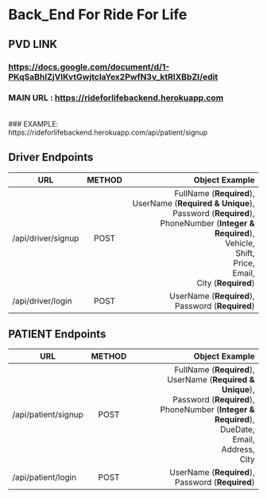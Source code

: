 # Back_End For Ride For Life

## PVD LINK

### https://docs.google.com/document/d/1-PKqSaBhlZjVlKvtGwjtclaYex2PwfN3v_ktRlXBbZI/edit

### MAIN URL : https://rideforlifebackend.herokuapp.com 
<br/>
### EXAMPLE: https://rideforlifebackend.herokuapp.com/api/patient/signup

## Driver Endpoints
| URL  | METHOD | Object Example |
| ---- | :----: | ---------------: |
| /api/driver/signup |  POST  |  FullName (<strong>Required</strong>),<br/> UserName (<strong>Required & Unique</strong>),<br/> Password (<strong>Required</strong>), <br/> PhoneNumber (<strong>Integer & Required</strong>),<br/> Vehicle,<br/> Shift,<br/> Price,<br/> Email, <br/> City (<strong>Required</strong>)       |
| /api/driver/login |  POST  |     UserName (<strong>Required</strong>), <br/> Password (<strong>Required</strong>)            |

## PATIENT Endpoints
| URL  | METHOD | Object Example |
| ---- | :----: | ---------------: |
| /api/patient/signup |  POST  |  FullName (<strong>Required</strong>),<br/> UserName (<strong>Required & Unique</strong>),<br/> Password (<strong>Required</strong>), <br/> PhoneNumber (<strong>Integer & Required</strong>),<br/> DueDate,<br/> Email,<br/> Address,<br/> City       |
| /api/patient/login |  POST  |     UserName (<strong>Required</strong>), <br/> Password (<strong>Required</strong>)             |
